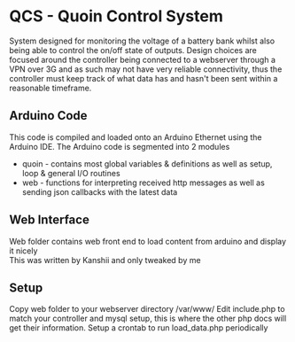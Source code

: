# QCS - Quoin Control System

System designed for monitoring the voltage of a battery bank whilst also being able to control the on/off state of outputs.
Design choices are focused around the controller being connected to a webserver through a VPN over 3G and as such may not have very reliable connectivity, thus the controller must keep track of what data has and hasn't been sent within a reasonable timeframe.

## Arduino Code
This code is compiled and loaded onto an Arduino Ethernet using the Arduino IDE.
The Arduino code is segmented into 2 modules
- quoin - contains most global variables & definitions as well as setup, loop & general I/O routines
- web   - functions for interpreting received http messages as well as sending json callbacks with the latest data

## Web Interface
Web folder contains web front end to load content from arduino and display it nicely  
This was written by Kanshii and only tweaked by me

## Setup
Copy web folder to your webserver directory /var/www/
Edit include.php to match your controller and mysql setup, this is where the other php docs will get their information.
Setup a crontab to run load_data.php periodically
